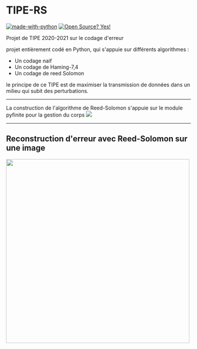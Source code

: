 # TIPE-RS

[![made-with-python](https://img.shields.io/badge/Made%20with-Python-1f425f.svg)](https://www.python.org/) [![Open Source? Yes!](https://badgen.net/badge/Open%20Source%20%3F/Yes%21/blue?icon=github)](https://github.com/Naereen/badges/)

Projet de TIPE 2020-2021 sur le codage d'erreur

projet entièrement codé en Python, qui s'appuie sur différents algorithmes :
  * Un codage naif
  * Un codage de Haming-7,4
  * Un codage de reed Solomon

le principe de ce TIPE est de maximiser la transmission de données dans un milieu qui subit des perturbations.

---

La construction de l'algorithme de Reed-Solomon s'appuie sur le module pyfinite pour la gestion du corps  <img src="https://render.githubusercontent.com/render/math?math=\mathbb{F}_{16}">

---


## Reconstruction d'erreur avec Reed-Solomon sur une image

<img src="https://github.com/GerfautGE/TIPE-RS/blob/main/Images/Comparaison.png" height="500">

